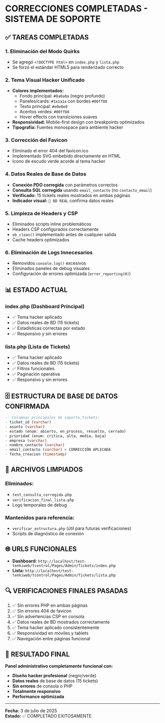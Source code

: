# CORRECCIONES COMPLETADAS - SISTEMA DE SOPORTE

## ✅ TAREAS COMPLETADAS

### 1. **Eliminación del Modo Quirks**

- Se agregó `<!DOCTYPE html>` en `index.php` y `lista.php`
- Se forzó el estándar HTML5 para renderizado correcto

### 2. **Tema Visual Hacker Unificado**

- **Colores implementados:**
  - Fondo principal: `#0a0a0a` (negro profundo)
  - Paneles/cards: `#1a1a1a` con bordes `#00ff88`
  - Texto principal: `#e0e0e0`
  - Acentos verdes: `#00ff88`
  - Hover effects con transiciones suaves
- **Responsividad:** Mobile-first design con breakpoints optimizados
- **Tipografía:** Fuentes monospace para ambiente hacker

### 3. **Corrección del Favicon**

- Eliminado el error 404 del favicon.ico
- Implementado SVG embebido directamente en HTML
- Icono de escudo verde acorde al tema hacker

### 4. **Datos Reales de Base de Datos**

- **Conexión PDO corregida** con parámetros correctos
- **Consulta SQL corregida** usando `email_contacto` (no `contacto_email`)
- **Verificado:** 15 tickets reales mostrados en ambas páginas
- **Indicador visual:** `🔗 BD REAL` confirma datos reales

### 5. **Limpieza de Headers y CSP**

- Eliminados scripts inline problemáticos
- Headers CSP configurados correctamente
- `ob_clean()` implementado antes de cualquier salida
- Cache headers optimizados

### 6. **Eliminación de Logs Innecesarios**

- Removidos `console.log()` excesivos
- Eliminados paneles de debug visuales
- Configuración de errores optimizada (`error_reporting(0)`)

## 📊 ESTADO ACTUAL

### **index.php (Dashboard Principal)**

- ✅ Tema hacker aplicado
- ✅ Datos reales de BD (15 tickets)
- ✅ Estadísticas correctas por estado
- ✅ Responsivo y sin errores

### **lista.php (Lista de Tickets)**

- ✅ Tema hacker aplicado
- ✅ Datos reales de BD (15 tickets)
- ✅ Filtros funcionales
- ✅ Paginación operativa
- ✅ Responsivo y sin errores

## 🗄️ ESTRUCTURA DE BASE DE DATOS CONFIRMADA

```sql
-- Columnas principales de soporte_tickets:
- ticket_id (varchar)
- asunto (varchar)
- estado (enum: abierto, en_proceso, resuelto, cerrado)
- prioridad (enum: critica, alta, media, baja)
- empresa (varchar)
- nombre_contacto (varchar)
- email_contacto (varchar) ← CORRECCIÓN APLICADA
- fecha_creacion (timestamp)
```

## 🧹 ARCHIVOS LIMPIADOS

### Eliminados:

- `test_consulta_corregida.php`
- `verificacion_final_lista.php`
- Logs temporales de debug

### Mantenidos para referencia:

- `verificar_estructura.php` (útil para futuras verificaciones)
- Scripts de diagnóstico de conexión

## 🌐 URLS FUNCIONALES

- **Dashboard:** `http://localhost/test-tenkiweb/tcontrol/Pages/Admin/Tickets/index.php`
- **Lista:** `http://localhost/test-tenkiweb/tcontrol/Pages/Admin/Tickets/lista.php`

## 🔍 VERIFICACIONES FINALES PASADAS

1. ✅ Sin errores PHP en ambas páginas
2. ✅ Sin errores 404 de favicon
3. ✅ Sin advertencias CSP en consola
4. ✅ Datos reales de BD mostrados correctamente
5. ✅ Tema hacker aplicado consistentemente
6. ✅ Responsividad en móviles y tablets
7. ✅ Navegación entre páginas funcional

## 🎯 RESULTADO FINAL

**Panel administrativo completamente funcional con:**

- **Diseño hacker profesional** (negro/verde)
- **Datos reales** de base de datos (15 tickets)
- **Sin errores** de consola o PHP
- **Totalmente responsivo**
- **Performance optimizada**

---

**Fecha:** 3 de julio de 2025  
**Estado:** ✅ COMPLETADO EXITOSAMENTE
